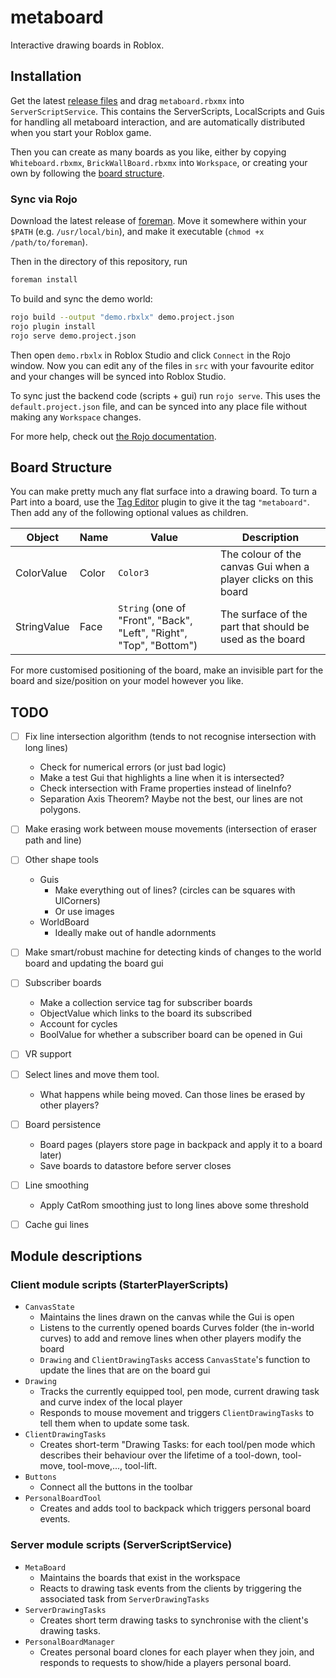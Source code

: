 # metaboard

Interactive drawing boards in Roblox.

## Installation

Get the latest [release files](https://github.com/metauni/metaboard/releases)
and drag `metaboard.rbxmx` into `ServerScriptService`. This contains 
the ServerScripts, LocalScripts and Guis for handling all metaboard interaction,
and are automatically distributed when you start your Roblox game.

Then you can create as many boards as you like, either by copying `Whiteboard.rbxmx`,
`BrickWallBoard.rbxmx` into `Workspace`, or creating your own by following the
[board structure](##-board-structure).

### Sync via Rojo

Download the latest release of [foreman](https://github.com/Roblox/foreman).
Move it somewhere within your `$PATH` (e.g. `/usr/local/bin`), and make it executable (`chmod +x /path/to/foreman`).

Then in the directory of this repository,
run
```bash
foreman install
```

To build and sync the demo world:
```bash
rojo build --output "demo.rbxlx" demo.project.json
rojo plugin install
rojo serve demo.project.json
```
Then open `demo.rbxlx` in Roblox Studio and click `Connect` in the Rojo window.
Now you can edit any of the files in `src` with your favourite editor and your
changes will be synced into Roblox Studio.

To sync just the backend code (scripts + gui) run `rojo serve`.
This uses the `default.project.json` file, and can be synced into any
place file without making any `Workspace` changes.

For more help, check out [the Rojo documentation](https://rojo.space/docs).

## Board Structure

You can make pretty much any flat surface into a drawing board.
To turn a Part into a board, use the [Tag Editor](https://devforum.roblox.com/t/tag-editor-plugin/101465)
plugin to give it the tag `"metaboard"`. Then add any of the following optional
values as children.

| Object      | Name        | Value | Description |
| ----------- | ----------- | ----------- | ----- |
| ColorValue  | Color       | `Color3`| The colour of the canvas Gui when a player clicks on this board |
| StringValue | Face        | `String` (one of "Front", "Back", "Left", "Right", "Top", "Bottom") | The surface of the part that should be used as the board |

For more customised positioning of the board, make an invisible part for the board and size/position on your model however you like.

## TODO
- [ ] Fix line intersection algorithm (tends to not recognise intersection with long lines)
  - Check for numerical errors (or just bad logic)
  - Make a test Gui that highlights a line when it is intersected?
  - Check intersection with Frame properties instead of lineInfo?
  - Separation Axis Theorem? Maybe not the best, our lines are not polygons.

- [ ] Make erasing work between mouse movements (intersection of eraser path and line)

- [ ] Other shape tools
  - Guis
    - Make everything out of lines? (circles can be squares with UICorners)
    - Or use images
  - WorldBoard
    - Ideally make out of handle adornments
    
- [ ] Make smart/robust machine for detecting kinds of changes to the world board and updating the board gui

- [ ] Subscriber boards
  - Make a collection service tag for subscriber boards
  - ObjectValue which links to the board its subscribed
  - Account for cycles
  - BoolValue for whether a subscriber board can be opened in Gui

- [ ] VR support

- [ ] Select lines and move them tool.
  - What happens while being moved. Can those lines be erased by other players?

- [ ] Board persistence
  - Board pages (players store page in backpack and apply it to a board later)
  - Save boards to datastore before server closes

- [ ] Line smoothing
  - Apply CatRom smoothing just to long lines above some threshold

- [ ] Cache gui lines

## Module descriptions

### Client module scripts (StarterPlayerScripts)
  - `CanvasState`
    - Maintains the lines drawn on the canvas while the Gui is open
    - Listens to the currently opened boards Curves folder (the in-world curves)
      to add and remove lines when other players modify the board
    - `Drawing` and `ClientDrawingTasks` access `CanvasState`'s function to update
      the lines that are on the board gui
  - `Drawing`
    - Tracks the currently equipped tool, pen mode, current drawing task and curve index of the local player
    - Responds to mouse movement and triggers `ClientDrawingTasks` to tell them when to update some task.
  - `ClientDrawingTasks`
    - Creates short-term "Drawing Tasks: for each tool/pen mode which describes their behaviour
      over the lifetime of a tool-down, tool-move, tool-move,..., tool-lift.
  - `Buttons`
    - Connect all the buttons in the toolbar
  - `PersonalBoardTool`
    - Creates and adds tool to backpack which triggers personal board events.

### Server module scripts (ServerScriptService)
- `MetaBoard`
  - Maintains the boards that exist in the workspace
  - Reacts to drawing task events from the clients by triggering the associated task
    from `ServerDrawingTasks`
- `ServerDrawingTasks`
  - Creates short term drawing tasks to synchronise with the client's drawing tasks.
- `PersonalBoardManager`
  - Creates personal board clones for each player when they join, and responds to
    requests to show/hide a players personal board.
  

